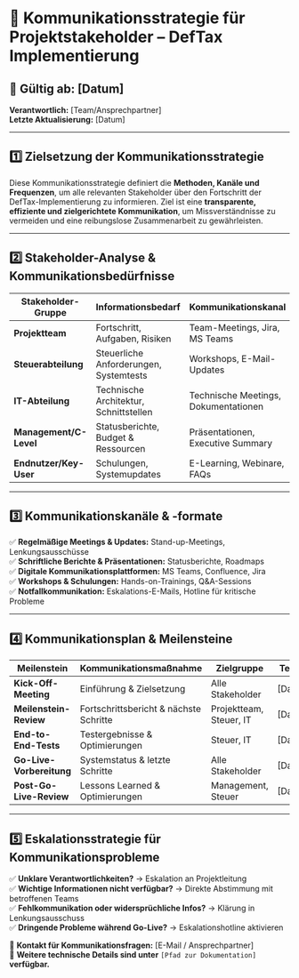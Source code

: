 # 📌 Kommunikationsstrategie für Projektstakeholder – DefTax Implementierung

## 📅 **Gültig ab:** [Datum]  
**Verantwortlich:** [Team/Ansprechpartner]  
**Letzte Aktualisierung:** [Datum]  

---
## **1️⃣ Zielsetzung der Kommunikationsstrategie**
Diese Kommunikationsstrategie definiert die **Methoden, Kanäle und Frequenzen**, um alle relevanten Stakeholder über den Fortschritt der DefTax-Implementierung zu informieren. Ziel ist eine **transparente, effiziente und zielgerichtete Kommunikation**, um Missverständnisse zu vermeiden und eine reibungslose Zusammenarbeit zu gewährleisten.

---
## **2️⃣ Stakeholder-Analyse & Kommunikationsbedürfnisse**
| Stakeholder-Gruppe | Informationsbedarf | Kommunikationskanal | Frequenz |
|--------------------|------------------|-------------------|----------|
| **Projektteam** | Fortschritt, Aufgaben, Risiken | Team-Meetings, Jira, MS Teams | Wöchentlich |
| **Steuerabteilung** | Steuerliche Anforderungen, Systemtests | Workshops, E-Mail-Updates | Monatlich |
| **IT-Abteilung** | Technische Architektur, Schnittstellen | Technische Meetings, Dokumentationen | Nach Bedarf |
| **Management/C-Level** | Statusberichte, Budget & Ressourcen | Präsentationen, Executive Summary | Quartalsweise |
| **Endnutzer/Key-User** | Schulungen, Systemupdates | E-Learning, Webinare, FAQs | Vor Go-Live |

---
## **3️⃣ Kommunikationskanäle & -formate**
✅ **Regelmäßige Meetings & Updates:** Stand-up-Meetings, Lenkungsausschüsse  
✅ **Schriftliche Berichte & Präsentationen:** Statusberichte, Roadmaps  
✅ **Digitale Kommunikationsplattformen:** MS Teams, Confluence, Jira  
✅ **Workshops & Schulungen:** Hands-on-Trainings, Q&A-Sessions  
✅ **Notfallkommunikation:** Eskalations-E-Mails, Hotline für kritische Probleme  

---
## **4️⃣ Kommunikationsplan & Meilensteine**
| Meilenstein | Kommunikationsmaßnahme | Zielgruppe | Termin |
|------------|----------------------|------------|--------|
| **Kick-Off-Meeting** | Einführung & Zielsetzung | Alle Stakeholder | [Datum] |
| **Meilenstein-Review** | Fortschrittsbericht & nächste Schritte | Projektteam, Steuer, IT | [Datum] |
| **End-to-End-Tests** | Testergebnisse & Optimierungen | Steuer, IT | [Datum] |
| **Go-Live-Vorbereitung** | Systemstatus & letzte Schritte | Alle Stakeholder | [Datum] |
| **Post-Go-Live-Review** | Lessons Learned & Optimierungen | Management, Steuer | [Datum] |

---
## **5️⃣ Eskalationsstrategie für Kommunikationsprobleme**
✅ **Unklare Verantwortlichkeiten?** → Eskalation an Projektleitung  
✅ **Wichtige Informationen nicht verfügbar?** → Direkte Abstimmung mit betroffenen Teams  
✅ **Fehlkommunikation oder widersprüchliche Infos?** → Klärung in Lenkungsausschuss  
✅ **Dringende Probleme während Go-Live?** → Eskalationshotline aktivieren  

📩 **Kontakt für Kommunikationsfragen:** [E-Mail / Ansprechpartner]  
📂 **Weitere technische Details sind unter** `[Pfad zur Dokumentation]` **verfügbar.**

